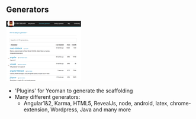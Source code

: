 ##  Generators

<img src="resources/generators0.png" alt="generators0" style="width: 40%;"/>

 + 'Plugins' for Yeoman to generate the scaffolding
 + Many different generators: <!-- .element: class="fragment" -->
    - Angular1&2, Karma, HTML5, RevealJs, node, android, latex, chrome-extension, Wordpress, Java and many more <!-- .element: class="fragment" -->
